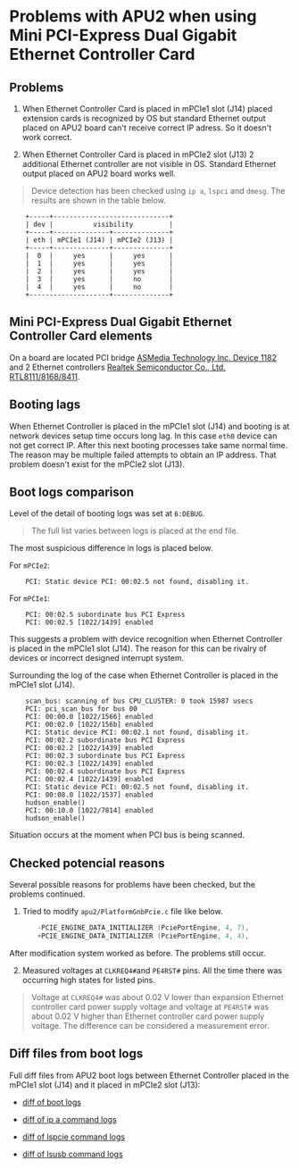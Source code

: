 Problems with APU2 when using Mini PCI-Express Dual Gigabit Ethernet Controller Card
====================================================================================

## Problems

1. When Ethernet Controller Card is placed in mPCIe1 slot (J14) placed extension cards 
is recognized by OS but standard Ethernet output placed on APU2 board can't receive 
correct IP adress. So it doesn't work correct. 

2. When Ethernet Controller Card is placed in mPCIe2 slot (J13) 2 additional Ethernet 
controller are not visible in OS. Standard Ethernet output placed on APU2 board 
works well.

> Device detection has been checked using `ip a`, `lspci` and `dmesg`. The results are 
shown in the table below.

```
	+-----+-----------------------------+
	| dev |          visibility         |
	+-----+--------------+--------------+
	| eth | mPCIe1 (J14) | mPCIe2 (J13) |
	+-----+--------------+--------------+
	|  0  |     yes      |     yes      |
	|  1  |     yes      |     yes      |
	|  2  |     yes      |     yes      |
	|  3  |     yes      |     no       |
	|  4  |     yes      |     no       |
	+--------------------+--------------+
```

## Mini PCI-Express Dual Gigabit Ethernet Controller Card elements

On a board are located PCI bridge [ASMedia Technology Inc. Device 1182](http://www.asmedia.com.tw/eng/e_show_products.php?cate_index=112&item=134) and 2 Ethernet 
controllers [Realtek Semiconductor Co., Ltd. RTL8111/8168/8411](http://www.realtek.com/products/productsView.aspx?Langid=1&PNid=13&PFid=5&Level=5&Conn=4).

## Booting lags

When Ethernet Controller is placed in the mPCIe1 slot (J14) and booting is at network 
devices setup time occurs long lag. In this case `eth0` device can not get correct IP. 
After this next booting processes take same normal time. The reason may be multiple 
failed attempts to obtain an IP address.
That problem doesn't exist for the mPCIe2 slot (J13).

## Boot logs comparison

Level of the detail of booting logs was set at `6:DEBUG`.

> The full list varies between logs is placed at the end file.

The most suspicious difference in logs is placed below.

For `mPCIe2`:

```	
	PCI: Static device PCI: 00:02.5 not found, disabling it.
```
For `mPCIe1`:

```
	PCI: 00:02.5 subordinate bus PCI Express
	PCI: 00:02.5 [1022/1439] enabled
```

This suggests a problem with device recognition when Ethernet Controller is 
placed in the mPCIe1 slot (J14). The reason for this can be rivalry of devices
or incorrect designed interrupt system.

Surrounding the log of the case when Ethernet Controller is placed in the mPCIe1 
slot (J14).

```
	scan_bus: scanning of bus CPU_CLUSTER: 0 took 15987 usecs
	PCI: pci_scan_bus for bus 00
	PCI: 00:00.0 [1022/1566] enabled
	PCI: 00:02.0 [1022/156b] enabled
	PCI: Static device PCI: 00:02.1 not found, disabling it.
	PCI: 00:02.2 subordinate bus PCI Express
	PCI: 00:02.2 [1022/1439] enabled
	PCI: 00:02.3 subordinate bus PCI Express
	PCI: 00:02.3 [1022/1439] enabled
	PCI: 00:02.4 subordinate bus PCI Express
	PCI: 00:02.4 [1022/1439] enabled
	PCI: Static device PCI: 00:02.5 not found, disabling it.
	PCI: 00:08.0 [1022/1537] enabled
	hudson_enable()
	PCI: 00:10.0 [1022/7814] enabled
	hudson_enable()
```

Situation occurs at the moment when PCI bus is being scanned.

## Checked potencial reasons

Several possible reasons for problems have been checked, but the problems continued.

1. Tried to modify `apu2/PlatformGnbPcie.c` file like below.


```c
	   -PCIE_ENGINE_DATA_INITIALIZER (PciePortEngine, 4, 7),
	   +PCIE_ENGINE_DATA_INITIALIZER (PciePortEngine, 4, 4),
```

After modification system worked as before. The problems still occur.

2. Measured voltages at `CLKREQ4#`and `PE4RST#` pins. All the time there was occurring 
high states for listed pins.

> Voltage at `CLKREQ4#` was about 0.02 V lower than expansion Ethernet controller card 
power supply voltage and voltage at `PE4RST#` was about 0.02 V higher than Ethernet 
controller card power supply voltage. The difference can be considered a measurement error.

## Diff files from boot logs

Full diff files from APU2 boot logs between Ethernet Controller placed in the mPCIe1 slot (J14)
and it placed in mPCIe2 slot (J13):

* [diff of boot logs](http://81.95.197.197:7777/duzixebaqi.md)

* [diff of ip a command logs](http://81.95.197.197:7777/woseyetaxu.hs)

* [diff of lspcie command logs](http://81.95.197.197:7777/gozepejoja.go)

* [diff of lsusb command logs](http://81.95.197.197:7777/zecidunudi.css)
